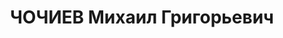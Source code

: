 ---
title: ЧОЧИЕВ Михаил Григорьевич
description: "Род. в 1905, член ВКП(б) с 1928, в органах НКВД с 1932. \n  Звание:\
  \ 13.01.1936 - мл. лейтенант ГБ (ЗСФСР). \n  нач. Ленингорского РО УГБ НКВД Юго-Осетинской\
  \ АО, уволен 28.11.1937. \n  Осужден 03.12.1937 Тройкой НКВД."
---